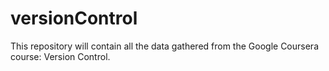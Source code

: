 # versionControl
This repository will contain all the data gathered from the Google Coursera course: Version Control.
